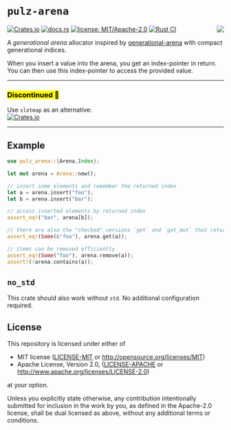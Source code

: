 # `pulz-arena` 

<img align="right" src="https://raw.githubusercontent.com/HellButcher/pulz/master/docs/logo-full.png"/>

[![Crates.io](https://img.shields.io/crates/v/pulz-arena.svg?label=pulz-arena)](https://crates.io/crates/pulz-arena)
[![docs.rs](https://docs.rs/pulz-arena/badge.svg)](https://docs.rs/pulz-arena/)
[![license: MIT/Apache-2.0](https://img.shields.io/badge/license-MIT%2FApache--2.0-blue.svg)](#license)
[![Rust CI](https://github.com/HellButcher/pulz/actions/workflows/rust.yml/badge.svg)](https://github.com/HellButcher/pulz/actions/workflows/rust.yml)

A _generational arena_ allocator inspired by [generational-arena] with
compact generational indices.

When you insert a value into the arena, you get an index-pointer in
return. You can then use this index-pointer to access the provided value.

<hr/>

### <mark>Discontinued 🚨</mark>

Use `slotmap` as an alternative:<br/>
[![Crates.io](https://img.shields.io/crates/v/slotmap.svg?label=slotmap)](https://crates.io/crates/slotmap)

<hr/>

[generational-arena]: https://github.com/fitzgen/generational-arena

## Example

```rust
use pulz_arena::{Arena,Index};

let mut arena = Arena::new();

// insert some elements and remember the returned index
let a = arena.insert("foo");
let b = arena.insert("bar");

// access inserted elements by returned index
assert_eq!("bar", arena[b]);

// there are also the "checked" versions `get` and `get_mut` that returns Option. 
assert_eq!(Some(&"foo"), arena.get(a));

// items can be removed efficiently
assert_eq!(Some("foo"), arena.remove(a));
assert!(!arena.contains(a));
```

## `no_std`

This crate should also work without `std`. No additional configuration required.

## License

[license]: #license

This repository is licensed under either of

* MIT license ([LICENSE-MIT] or <http://opensource.org/licenses/MIT>)
* Apache License, Version 2.0, ([LICENSE-APACHE] or <http://www.apache.org/licenses/LICENSE-2.0>)

at your option.

Unless you explicitly state otherwise, any contribution intentionally submitted
for inclusion in the work by you, as defined in the Apache-2.0 license, shall be
dual licensed as above, without any additional terms or conditions.

[LICENSE-MIT]: ../../LICENSE-MIT
[LICENSE-APACHE]: ../../LICENSE-APACHE
